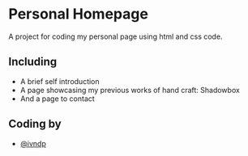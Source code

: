 
# Personal Homepage

A project for coding my personal page using html and css code.



## Including

- A brief self introduction
- A page showcasing my previous works of hand craft: Shadowbox
- And a page to contact

## Coding by

- [@ivndp](https://www.github.com/ivndp)

